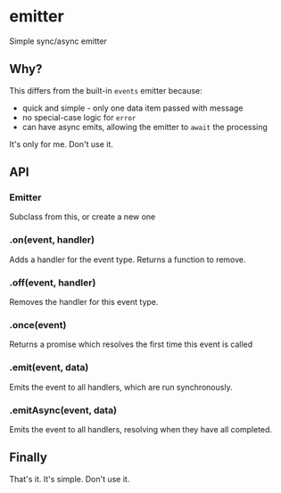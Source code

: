 # emitter
Simple sync/async emitter

## Why?

This differs from the built-in `events` emitter because:
- quick and simple - only one data item passed with message
- no special-case logic for `error`
- can have async emits, allowing the emitter to `await` the processing

It's only for me. Don't use it.

## API

### Emitter

Subclass from this, or create a new one

### .on(event, handler)

Adds a handler for the event type. Returns a function to remove.

### .off(event, handler)

Removes the handler for this event type.

### .once(event)

Returns a promise which resolves the first time this event is called

### .emit(event, data)

Emits the event to all handlers, which are run synchronously.

### .emitAsync(event, data)

Emits the event to all handlers, resolving when they have all completed.

## Finally

That's it. It's simple. Don't use it.
